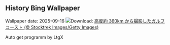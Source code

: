 ## History Bing Wallpaper
Wallpaper date: 2025-09-16
![](https://www.bing.com/th?id=OHR.OzoneEarth_JA-JP1432094253_UHD.jpg&w=1000)Download: [高度約 360km から撮影したガルフコースト (© Stocktrek Images/Getty Images)](https://www.bing.com/th?id=OHR.OzoneEarth_JA-JP1432094253_UHD.jpg)

Auto get programm by LtgX
